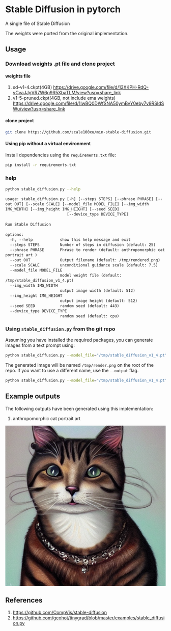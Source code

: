 # Stable Diffusion in pytorch

A single file of Stable Diffusion 

The weights were ported from the original implementation.


## Usage

### Download weights .pt file and clone project

#### weights file

1. sd-v1-4.ckpt(4GB) https://drive.google.com/file/d/13XKPH-RdQ-vCvaJJgVR7W6q9R5XbaTLM/view?usp=share_link
2. v1-5-pruned.ckpt(4GB, not include ema weights) https://drive.google.com/file/d/1IwBQ0DWfSNA50ymBvY0eby7v9RSIdSWu/view?usp=share_link

#### clone project

```bash
git clone https://github.com/scale100xu/min-stable-diffusion.git
```

#### Using pip without a virtual environment

Install dependencies using the `requirements.txt` file:

```bash
pip install -r requirements.txt
```

### help

```bash
python stable_diffusion.py --help
```

```
usage: stable_diffusion.py [-h] [--steps STEPS] [--phrase PHRASE] [--out OUT] [--scale SCALE] [--model_file MODEL_FILE] [--img_width IMG_WIDTH] [--img_height IMG_HEIGHT] [--seed SEED]
                           [--device_type DEVICE_TYPE]

Run Stable Diffusion

options:
  -h, --help            show this help message and exit
  --steps STEPS         Number of steps in diffusion (default: 25)
  --phrase PHRASE       Phrase to render (default: anthropomorphic cat portrait art )
  --out OUT             Output filename (default: /tmp/rendered.png)
  --scale SCALE         unconditional guidance scale (default: 7.5)
  --model_file MODEL_FILE
                        model weight file (default: /tmp/stable_diffusion_v1_4.pt)
  --img_width IMG_WIDTH
                        output image width (default: 512)
  --img_height IMG_HEIGHT
                        output image height (default: 512)
  --seed SEED           random seed (default: 443)
  --device_type DEVICE_TYPE
                        random seed (default: cpu)

```
### Using `stable_diffusion.py` from the git repo

Assuming you have installed the required packages, 
you can generate images from a text prompt using:

```bash
python stable_diffusion.py --model_file="/tmp/stable_diffusion_v1_4.pt" --phrase="An astronaut riding a horse" --device_type="cuda"
```

The generated image will be named `/tmp/render.png` on the root of the repo.
If you want to use a different name, use the `--output` flag.

```bash
python stable_diffusion.py --model_file="/tmp/stable_diffusion_v1_4.pt"  --phrase="An astronaut riding a horse" --out="/tmp/image.png" --device_type="cuda"
```

## Example outputs 

The following outputs have been generated using this implementation:

1) anthropomorphic cat portrait art

![a](rendered.png)


## References

1) https://github.com/CompVis/stable-diffusion
2) https://github.com/geohot/tinygrad/blob/master/examples/stable_diffusion.py